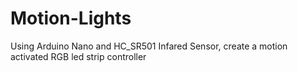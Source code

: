 # Motion-Lights

Using Arduino Nano and HC_SR501 Infared Sensor, create a motion activated RGB led strip controller
